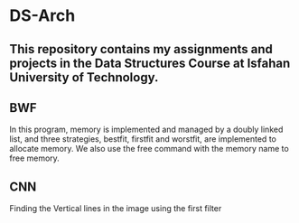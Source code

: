 # DS-Arch

## This repository contains my assignments and projects in the Data Structures Course at Isfahan University of Technology.

## BWF
In this program, memory is implemented and managed by a doubly linked list, and three strategies, bestfit, firstfit and worstfit, are implemented to allocate memory. We also use the free command with the memory name to free memory.

## CNN
Finding the Vertical lines in the image using the first filter
